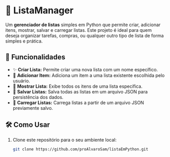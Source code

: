 # 📝 ListaManager

Um **gerenciador de listas** simples em Python que permite criar, adicionar itens, mostrar, salvar e carregar listas. Este projeto é ideal para quem deseja organizar tarefas, compras, ou qualquer outro tipo de lista de forma simples e prática.

## 🚀 Funcionalidades

- ✨ **Criar Lista:** Permite criar uma nova lista com um nome específico.
- 📝 **Adicionar Item:** Adiciona um item a uma lista existente escolhida pelo usuário.
- 👀 **Mostrar Lista:** Exibe todos os itens de uma lista específica.
- 💾 **Salvar Listas:** Salva todas as listas em um arquivo JSON para persistência dos dados.
- 📂 **Carregar Listas:** Carrega listas a partir de um arquivo JSON previamente salvo.

## 🛠️ Como Usar

1. Clone este repositório para o seu ambiente local:
   ```bash
   git clone https://github.com/proAlvaroSam/listaEmPython.git 

